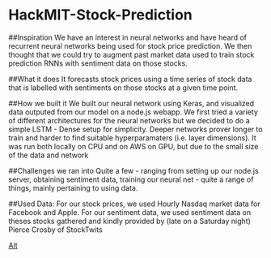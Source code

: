 # HackMIT-Stock-Prediction

##Inspiration
We have an interest in neural networks and have heard of recurrent neural networks being used for stock price prediction. We then thought that we could try to augment past market data used to train stock prediction RNNs with sentiment data on those stocks.

##What it does
It forecasts stock prices using a time series of stock data that is labelled with sentiments on those stocks at a given time point.

##How we built it
We built our neural network using Keras, and visualized data outputed from our model on a node.js webapp. We first tried a variety of different architectures for the neural networks but we decided to do a simple LSTM - Dense setup for simplicity. Deeper networks prover longer to train and harder to find suitable hyperparamaters (i.e. layer dimensions). It was run both locally on CPU and on AWS on GPU, but due to the small size of the data and network

##Challenges we ran into
Quite a few - ranging from setting up our node.js server, obtaining sentiment data, training our neural net - quite a range of things, mainly pertaining to using data.

##Used Data:
For our stock prices, we used Hourly Nasdaq market data for Facebook and Apple. For our sentiment data, we used sentiment data on theses stocks gathered and kindly provided by (late on a Saturday night) Pierce Crosby of StockTwits

[Alt](https://raw.githubusercontent.com/c4goldsw/HackMIT-Stock-Prediction/master/AAPL_price.png)
